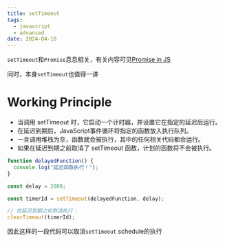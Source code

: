 ```yaml
---
title: setTimeout
tags:
  - javascript
  - advanced
date: 2024-04-10
---
```

`setTimeout`和`Promise`息息相关，有关内容可见[Promise in JS](computer_sci/coding_knowledge/js/promise.md)

同时，本身`setTimeout`也值得一讲

# Working Principle

* 当调用 setTimeout 时，它启动一个计时器，并设置它在指定的延迟后运行。
* 在延迟到期后，JavaScript事件循环将指定的函数放入执行队列。
* 一旦调用堆栈为空，函数就会被执行，其中的任何相关代码都会运行。
* 如果在延迟到期之前取消了 setTimeout 函数，计划的函数将不会被执行。

```js
function delayedFunction() {
  console.log("延迟函数执行！");
}

const delay = 2000;

const timerId = setTimeout(delayedFunction, delay);

// 在延迟到期之前取消执行：
clearTimeout(timerId);
```

因此这样的一段代码可以取消`setTimeout` schedule的执行

